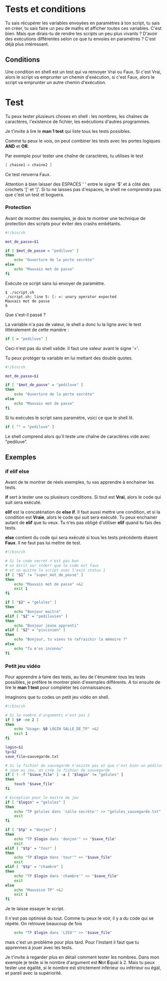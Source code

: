 # Tests et conditions

Tu sais récupérer les variables envoyées en paramètres à ton script, tu sais en
créer, tu sais faire un peu de maths et afficher toutes ces variables. C'est
bien. Mais que dirais-tu de rendre tes scripts un peu plus vivants ? D'avoir des
exécutions différentes selon ce que tu envoies en paramètres ? C'est déjà plus
intéressant.

## Conditions

Une condition en shell est un test qui va renvoyer Vrai ou Faux. Si c'est Vrai,
alors le script va emprunter un chemin d'exécution, si c'est Faux, alors le
script va emprunter un autre chemin d'exécution.

# Test

Tu peux tester plusieurs choses en shell : les nombres, les chaînes de
caractères, l'existence de fichier, les exécutions d'autres programmes.

Je t'invite à lire le **man 1 test** qui liste tous les tests possibles.

Comme tu peux le vois, on peut combiner les tests avec les portes logiques
**AND** et **OR**.

Par exemple pour tester une chaîne de caractères, tu utilises le test

```sh
[ chaine1 = chaine2 ]
```

Ce test renverra Faux.

Attention à bien laisser des ESPACES ' ' entre le signe '$' et à côté des
crochets '[' et ']'. Si tu ne laisses pas d'espaces, le shell ne comprendra pas
que c'est un test et boguera.

### Protection

Avant de montrer des exemples, je dois te montrer une technique de protection
des scripts pour éviter des crashs embêtants.

```sh
#!/bin/sh

mot_de_passe=$1

if [ $mot_de_passe = "pediluve" ]
then
    echo "Ouverture de la porte secrète"
else
    echo "Mauvais mot de passe"
fi
```

Exécute ce script sans lui envoyer de paramètre.

```text
$ ./script.sh
./script.sh: line 5: [: =: unary operator expected
Mauvais mot de passe
$
```

Que s'est-il passé ?

La variable n'a pas de valeur, le shell a donc lu la ligne avec le test
littéralement de cette manière :

```sh
if [ = "pediluve" ]
```

Ceci n'est pas du shell valide. Il faut une valeur avant le signe '='.

Tu peux protéger ta variable en lui mettant des double quotes.

```sh
#!/bin/sh

mot_de_passe=$1

if [ "$mot_de_passe" = "pediluve" ]
then
    echo "Ouverture de la porte secrète"
else
    echo "Mauvais mot de passe"
fi
```

Si tu exécutes le script sans paramètre, voici ce que le shell lit.

```sh
if [ "" = "pediluve" ]
```

Le shell comprend alors qu'il teste une chaîne de caractères vide avec
"pediluve".

## Exemples

### if elif else

Avant de te montrer de réels exemples, tu vas apprendre à enchainer les tests.

**if** sert à tester une ou plusieurs conditions. Si tout est **Vrai**, alors le
code qui suit sera exécuté.

**elif** est la concaténation de **else if**. Il faut aussi mettre une
condition, et si la condition est **Vraie**, alors le code qui suit sera
exécuté. Tu peux enchainer autant de **elif** que tu veux. Tu n'es pas obligé
d'utiliser **elif** quand tu fais des tests.

**else** contient du code qui sera exécuté si tous les tests précédents étaient
**Faux**. Il ne faut pas lui mettre de test.

```sh
#!/bin/sh

# Si le code secret n'est pas bon
# on écrit sur stderr que le code est faux
# et on quitte le script avec l'exit status 1
if [ "$1" != "super_mot_de_passe" ]
then
    echo "Mauvais mot de passe" >&2
    exit 1
fi

if [ "$2" = "gelules" ]
then
    echo "Bonjour maitre"
elif [ "$2" = "pediluvien" ]
then
    echo "Bonjour jeune apprenti"
elif [ "$2" = "piscinien" ]
then
    echo "Bonjour, tu viens te rafraichir la mémoire ?"
else
    echo "Tu m'es inconnu"
fi
```

### Petit jeu vidéo

Pour apprendre à faire des tests, au lieu de t'énumérer tous les tests
possibles, je préfère te montrer plein d'exemples différents. A toi ensuite de
lire le **man 1 test** pour compléter tes connaissances.

Imaginons que tu codes un petit jeu vidéo en shell.

```sh
#!/bin/sh

# Si le nombre d'arguments n'est pas 2
if [ $# -ne 2 ]
then
    echo "Usage: $0 LOGIN SALLE_DE_TP" >&2
    exit 1
fi

login=$1
tp=$2
save_file=sauvegarde.txt

# Si le fichier de sauvegarde n'existe pas et que c'est bien un pédiluvien qui
# joue au jeu, on crée le fichier de sauvegarde
if [ ! -f "$save_file" ] -a [ "$login" != "gelules" ]
then
    touch "$save_file"
fi

# Exception pour le maitre de jeu
if [ "$login" = "gelules" ]
then
    echo "TP gelules dans 'salle secrète'" >> "gelules_sauvegarde.txt"
    exit
fi

if [ "$tp" = "donjon" ]
then
    echo "TP $login dans 'donjon'" >> "$save_file"
    exit
elif [ "$tp" = "tour" ]
then
    echo "TP $login dans 'tour'" >> "$save_file"
    exit
elif [ "$tp" = "chambre" ]
then
    echo "TP $login dans 'chambre'" >> "$save_file"
    exit
else
    echo "Mauvaise TP" >&2
    exit 1
fi
```

Je te laisse essayer le script.

Il n'est pas optimisé du tout. Comme tu peux le voir, il y a du code qui se
répète. On retrouve beaucoup de fois

```sh
    echo "TP $login dans 'LIEU'" >> "$save_file"
```

mais c'est un problème pour plus tard. Pour l'instant il faut que tu apprennes à
jouer avec les tests.

Je t'invite à regarder plus en détail comment tester les nombres. Dans mon
exemple je teste si le nombre d'argument est **N**ot **E**qual à 2. Mais tu peux
tester une égalité, si le nombre est strictement inférieur ou inférieur ou égal,
et pareil avec la supériorité.
